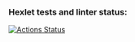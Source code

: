 ### Hexlet tests and linter status:
[![Actions Status](https://github.com/maks-stupak/frontend-project-lvl2/workflows/hexlet-check/badge.svg)](https://github.com/maks-stupak/frontend-project-lvl2/actions)
